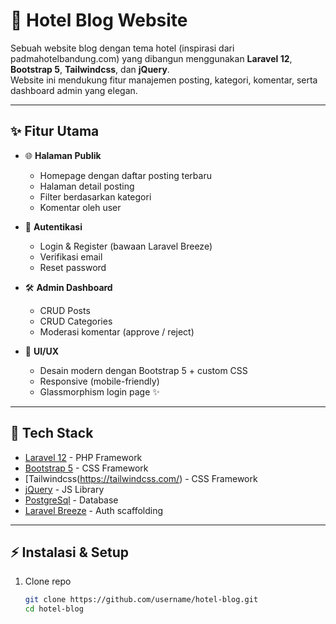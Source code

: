# 🏨 Hotel Blog Website

Sebuah website blog dengan tema hotel (inspirasi dari padmahotelbandung.com) yang dibangun menggunakan **Laravel 12**, **Bootstrap 5**, **Tailwindcss**, dan **jQuery**.  
Website ini mendukung fitur manajemen posting, kategori, komentar, serta dashboard admin yang elegan.

---

## ✨ Fitur Utama

- 🌐 **Halaman Publik**
  - Homepage dengan daftar posting terbaru
  - Halaman detail posting
  - Filter berdasarkan kategori
  - Komentar oleh user

- 🔑 **Autentikasi**
  - Login & Register (bawaan Laravel Breeze)
  - Verifikasi email
  - Reset password

- 🛠️ **Admin Dashboard**
  - CRUD Posts
  - CRUD Categories
  - Moderasi komentar (approve / reject)

- 🎨 **UI/UX**
  - Desain modern dengan Bootstrap 5 + custom CSS
  - Responsive (mobile-friendly)
  - Glassmorphism login page ✨

---

## 🚀 Tech Stack

- [Laravel 12](https://laravel.com/) - PHP Framework
- [Bootstrap 5](https://getbootstrap.com/) - CSS Framework
- [Tailwindcss(https://tailwindcss.com/) - CSS Framework
- [jQuery](https://jquery.com/) - JS Library
- [PostgreSql](https://postgresql.com/) - Database
- [Laravel Breeze](https://laravel.com/docs/master/starter-kits#breeze) - Auth scaffolding

---

## ⚡ Instalasi & Setup

1. Clone repo
   ```bash
   git clone https://github.com/username/hotel-blog.git
   cd hotel-blog
